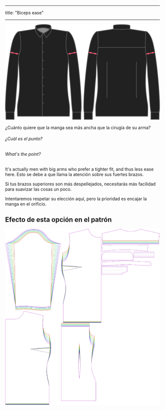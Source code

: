 - - -
title: "Biceps ease"
- - -

![Holgura del bíceps](./bicepsease.svg)

¿Cuánto quiere que la manga sea más ancha que la cirugía de su arma?

<Note>

###### ¿Cuál es el punto?

###### What's the point?

It's actually men with big arms who prefer a tighter fit, and thus less ease here. Esto se debe a que llama la atención sobre sus fuertes brazos.

Si tus brazos superiores son más despellejados, necesitarás más facilidad para suavizar las cosas un poco.

</Note>

<Warning>

Intentaremos respetar su elección aquí, pero la prioridad es encajar la manga en el orificio.

</Warning>

## Efecto de esta opción en el patrón

![Esta imagen muestra el efecto de esta opción superponiendo varias variantes que tienen un valor diferente para esta opción](simone_bicepsease_sample.svg "Efecto de esta opción en el patrón")

